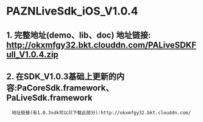 # PAZNLiveSdk_iOS_V1.0.4
## 1. 完整地址(demo、lib、doc) 地址链接: http://okxmfgy32.bkt.clouddn.com/PALiveSDKFull_V1.0.4.zip
## 2. 在SDK_V1.0.3基础上更新的内容:PaCoreSdk.framework、PaLiveSdk.framework 
      地址链接(有1.0.3sdk可以只下载此部分):http://okxmfgy32.bkt.clouddn.com/
